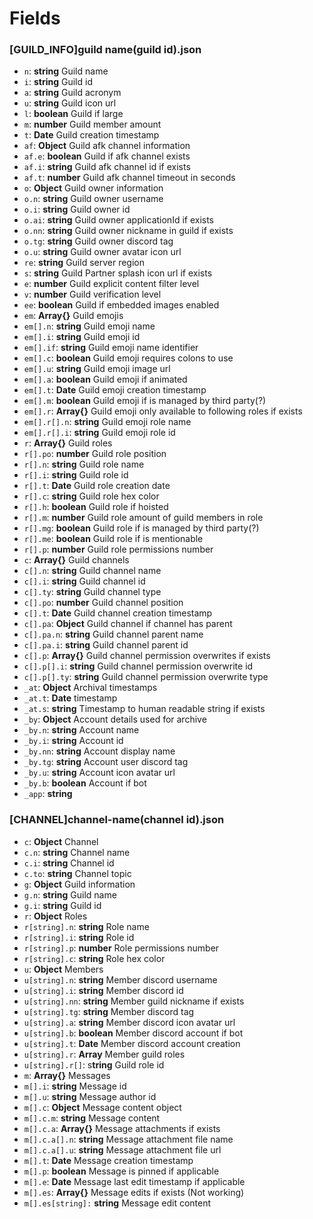 # Fields
### [GUILD_INFO]guild name(guild id).json
* `n`: **string** Guild name
* `i`: **string** Guild id
* `a`: **string** Guild acronym
* `u`: **string** Guild icon url
* `l`: **boolean** Guild if large
* `m`: **number** Guild member amount
* `t`: **Date** Guild creation timestamp
* `af`: **Object** Guild afk channel information
* `af.e`: **boolean** Guild if afk channel exists
* `af.i`: **string** Guild afk channel id if exists
* `af.t`: **number** Guild afk channel timeout in seconds
* `o`: **Object** Guild owner information
* `o.n`: **string** Guild owner username
* `o.i`: **string** Guild owner id
* `o.ai`: **string** Guild owner applicationId if exists
* `o.nn`: **string** Guild owner nickname in guild if exists
* `o.tg`: **string** Guild owner discord tag
* `o.u`: **string** Guild owner avatar icon url
* `re`: **string** Guild server region
* `s`: **string** Guild Partner splash icon url if exists
* `e`: **number** Guild explicit content filter level
* `v`: **number** Guild verification level
* `ee`: **boolean** Guild if embedded images enabled
* `em`: **Array{}** Guild emojis
* `em[].n`: **string** Guild emoji name
* `em[].i`: **string** Guild emoji id
* `em[].if`: **string** Guild emoji name identifier
* `em[].c`: **boolean** Guild emoji requires colons to use
* `em[].u`: **string** Guild emoji image url
* `em[].a`: **boolean** Guild emoji if animated
* `em[].t`: **Date** Guild emoji creation timestamp
* `em[].m`: **boolean** Guild emoji if is managed by third party(?)
* `em[].r`: **Array{}** Guild emoji only available to following roles if exists
* `em[].r[].n`: **string** Guild emoji role name
* `em[].r[].i`: **string** Guild emoji role id
* `r`: **Array{}** Guild roles
* `r[].po`: **number** Guild role position
* `r[].n`: **string** Guild role name
* `r[].i`: **string** Guild role id
* `r[].t`: **Date** Guild role creation date
* `r[].c`: **string** Guild role hex color
* `r[].h`: **boolean** Guild role if hoisted
* `r[].m`: **number** Guild role amount of guild members in role
* `r[].mg`: **boolean** Guild role if is managed by third party(?)
* `r[].me`: **boolean** Guild role if is mentionable
* `r[].p`: **number** Guild role permissions number
* `c`: **Array{}** Guild channels
* `c[].n`: **string** Guild channel name
* `c[].i`: **string** Guild channel id
* `c[].ty`: **string** Guild channel type
* `c[].po`: **number** Guild channel position
* `c[].t`: **Date** Guild channel creation timestamp
* `c[].pa`: **Object** Guild channel if channel has parent
* `c[].pa.n`: **string** Guild channel parent name
* `c[].pa.i`: **string** Guild channel parent id
* `c[].p`: **Array{}** Guild channel permission overwrites if exists
* `c[].p[].i`: **string** Guild channel permission overwrite id
* `c[].p[].ty`: **string** Guild channel permission overwrite type
* `_at`: **Object** Archival timestamps
* `_at.t`: **Date** timestamp
* `_at.s`: **string** Timestamp to human readable string if exists
* `_by`: **Object** Account details used for archive
* `_by.n`: **string** Account name
* `_by.i`: **string** Account id
* `_by.nn`: **string** Account display name
* `_by.tg`: **string** Account user discord tag
* `_by.u`: **string** Account icon avatar url
* `_by.b`: **boolean** Account if bot
* `_app`: **string**

### [CHANNEL]channel-name(channel id).json
* `c`: **Object** Channel
* `c.n`: **string** Channel name
* `c.i`: **string** Channel id
* `c.to`: **string** Channel topic
* `g`: **Object** Guild information
* `g.n`: **string** Guild name
* `g.i`: **string** Guild id
* `r`: **Object** Roles
* `r[string].n`: **string** Role name
* `r[string].i`: **string** Role id
* `r[string].p`: **number** Role permissions number
* `r[string].c`: **string** Role hex color
* `u`: **Object** Members
* `u[string].n`: **string** Member discord username
* `u[string].i`: **string** Member discord id
* `u[string].nn`: **string** Member guild nickname if exists
* `u[string].tg`: **string** Member discord tag
* `u[string].a`: **string** Member discord icon avatar url
* `u[string].b`: **boolean** Member discord account if bot
* `u[string].t`: **Date** Member discord account creation
* `u[string].r`: **Array** Member guild roles
* `u[string].r[]`: s**tring** Guild role id
* `m`: **Array{}** Messages
* `m[].i`: **string** Message id
* `m[].u`: **string** Message author id
* `m[].c`: **Object** Message content object
* `m[].c.m`: **string** Message content
* `m[].c.a`: **Array{}** Message attachments if exists
* `m[].c.a[].n`: **string** Message attachment file name
* `m[].c.a[].u`: **string** Message attachment file url
* `m[].t`: **Date** Message creation timestamp
* `m[].p`: **boolean** Message is pinned if applicable
* `m[].e`: **Date** Message last edit timestamp if applicable
* `m[].es`: **Array{}** Message edits if exists (Not working)
* `m[].es[string]:` **string** Message edit content